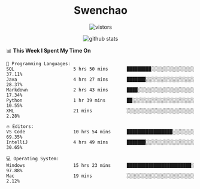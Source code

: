 <h1 align="center">Swenchao</h3>

<p align="center">
  <img src="https://visitor-badge.glitch.me/badge?page_id=Swenchao" alt="vistors" />
</p>

<p align="center">
  <img src="https://github-readme-stats.vercel.app/api?username=Swenchao&count_private=true&show_icons=true&theme=vue-dark&hide_title=true" alt="github stats" />
</p>

<!--START_SECTION:waka-->
📊 **This Week I Spent My Time On** 

```text
💬 Programming Languages: 
SQL                      5 hrs 50 mins       █████████░░░░░░░░░░░░░░░░   37.11% 
Java                     4 hrs 27 mins       ███████░░░░░░░░░░░░░░░░░░   28.37% 
Markdown                 2 hrs 43 mins       ████░░░░░░░░░░░░░░░░░░░░░   17.34% 
Python                   1 hr 39 mins        ██░░░░░░░░░░░░░░░░░░░░░░░   10.55% 
XML                      21 mins             ░░░░░░░░░░░░░░░░░░░░░░░░░   2.28%

🔥 Editors: 
VS Code                  10 hrs 54 mins      █████████████████░░░░░░░░   69.35% 
IntelliJ                 4 hrs 49 mins       ███████░░░░░░░░░░░░░░░░░░   30.65%

💻 Operating System: 
Windows                  15 hrs 23 mins      ████████████████████████░   97.88% 
Mac                      19 mins             ░░░░░░░░░░░░░░░░░░░░░░░░░   2.12%

```


<!--END_SECTION:waka-->
